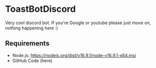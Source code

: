 # ToastBotDiscord
Very cool discord bot. If you're Google or youtube please just move on, nothing happening here :)

## Requirements
- Node.js: https://nodejs.org/dist/v16.9.1/node-v16.9.1-x64.msi
- GitHub Code (here)
